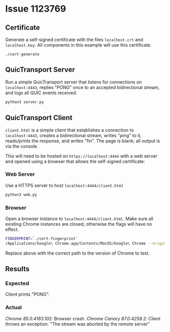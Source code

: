 # Issue 1123769

## Certificate
Generate a self-signed certificate with the files `localhost.crt` and `localhost.key`. All components in this example will use this certificate.

```
./cert-generate
```

## QuicTransport Server
Run a simple QuicTransport server that listens for connections on `localhost:4443`, replies "PONG" once to an accepted bidirectional stream, and logs all QUIC events received.

```bash
python3 server.py
```

## QuicTransport Client
`client.html` is a simple client that establishes a connection to `localhost:4443`, creates a bidirectional stream, writes "ping" to it, reads/prints the response, and writes "fin". The page is blank; all output is via the console.

This will need to be hosted on `https://localhost:4444` with a web server and opened using a browser that allows the self-signed certificate:

### Web Server
Use a HTTPS server to host `localhost:4444/client.html`

```bash
python3 web.py
```

### Browser
Open a browser instance to `localhost:4444/client.html`. Make sure all existing Chrome instances are closed, otherwise the flags will have no effect.

```bash
FINGERPRINT=`./cert-fingerprint`
/Applications/Google\ Chrome.app/Contents/MacOS/Google\ Chrome --origin-to-force-quic-on="localhost:4443" --ignore-certificate-errors-spki-list="${FINGERPRINT}" https://localhost:4444/client.html
```

Replace above with the correct path to the version of Chrome to test.

## Results
### Expected
Client prints "PONG".

### Actual
*Chrome 85.0.4183.102*: Browser crash.
*Chrome Canary 87.0.4258.2*: Client throws an exception. "The stream was aborted by the remote server"
